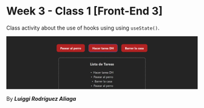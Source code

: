 # Week 3 - Class 1 [Front-End 3]

Class activity about the use of hooks using using `useState()`.

![Screenshot](./src/assets/screenshot.png)

By ***Luiggi Rodríguez Aliaga***
